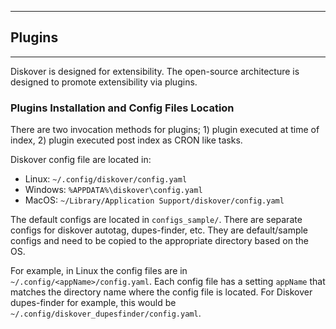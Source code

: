 <p id="plugins"></p>

___
## Plugins
___

Diskover is designed for extensibility. The open-source architecture is designed to promote extensibility via plugins.

### Plugins Installation and Config Files Location

There are two invocation methods for plugins; 1) plugin executed at time of index, 2) plugin executed post index as CRON like tasks.

Diskover config file are located in:

- Linux: `~/.config/diskover/config.yaml`
- Windows: `%APPDATA%\diskover\config.yaml`
- MacOS: `~/Library/Application Support/diskover/config.yaml`

The default configs are located in `configs_sample/`. There are separate configs for diskover autotag, dupes-finder, etc. They are default/sample configs and need to be copied to the appropriate directory based on the OS.

For example, in Linux the config files are in `~/.config/<appName>/config.yaml`. Each config file has a setting `appName` that matches the directory name where the config file is located. For Diskover dupes-finder for example, this would be `~/.config/diskover_dupesfinder/config.yaml`.
